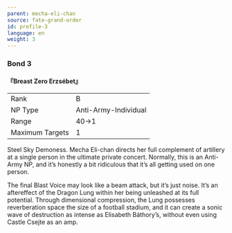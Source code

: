 ```yaml
---
parent: mecha-eli-chan
source: fate-grand-order
id: profile-3
language: en
weight: 3
---
```


### Bond 3

#### 『Breast Zero Erzsébet』

<table>
  <tr><td>Rank</td><td>B</td></tr>
  <tr><td>NP Type</td><td>Anti-Army-Individual</td></tr>
  <tr><td>Range</td><td>40→1</td></tr>
  <tr><td>Maximum Targets</td><td>1</td></tr>
</table>

Steel Sky Demoness.
Mecha Eli-chan directs her full complement of artillery at a single person in the ultimate private concert. Normally, this is an Anti-Army NP, and it’s honestly a bit ridiculous that it’s all getting used on one person.

The final Blast Voice may look like a beam attack, but it’s just noise. It’s an aftereffect of the Dragon Lung within her being unleashed at its full potential.
Through dimensional compression, the Lung possesses reverberation space the size of a football stadium, and it can create a sonic wave of destruction as intense as Elisabeth Báthory’s, without even using Castle Csejte as an amp.
